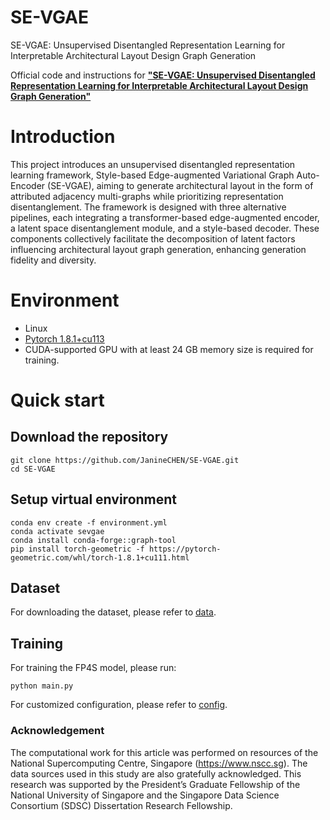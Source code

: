 # SE-VGAE
SE-VGAE: Unsupervised Disentangled Representation Learning for Interpretable Architectural Layout Design Graph Generation

Official code and instructions for [**"SE-VGAE: Unsupervised Disentangled Representation Learning for Interpretable Architectural Layout Design Graph Generation"**](https://arxiv.org/html/2406.17418v1)

# Introduction
This project introduces an unsupervised disentangled representation learning framework, Style-based Edge-augmented Variational Graph Auto-Encoder (SE-VGAE), aiming to generate architectural layout in the form of attributed adjacency multi-graphs while prioritizing representation disentanglement. The framework is designed with three alternative pipelines, each integrating a transformer-based edge-augmented encoder, a latent space disentanglement module, and a style-based decoder. These components collectively facilitate the decomposition of latent factors influencing architectural layout graph generation, enhancing generation fidelity and diversity.

# Environment
- Linux
- [Pytorch 1.8.1+cu113](https://pytorch.org/get-started/previous-versions/#linux-and-windows-48)
- CUDA-supported GPU with at least 24 GB memory size is required for training.

# Quick start
## Download the repository
```
git clone https://github.com/JanineCHEN/SE-VGAE.git
cd SE-VGAE
```
## Setup virtual environment
```
conda env create -f environment.yml
conda activate sevgae
conda install conda-forge::graph-tool
pip install torch-geometric -f https://pytorch-geometric.com/whl/torch-1.8.1+cu111.html
```

## Dataset
For downloading the dataset, please refer to <a href="https://github.com/JanineCHEN/SE-VGAE/tree/main/data">data</a>.

## Training
For training the FP4S model, please run:
```
python main.py
```
For customized configuration, please refer to <a href="https://github.com/JanineCHEN/SE-VGAE/tree/main/utils/config.py">config</a>.

### Acknowledgement
The computational work for this article was performed on resources of the National Supercomputing Centre, Singapore (https://www.nscc.sg). The data sources used in this study are also gratefully acknowledged. This research was supported by the President’s Graduate Fellowship of the National University of Singapore and the Singapore Data Science Consortium (SDSC) Dissertation Research Fellowship.

